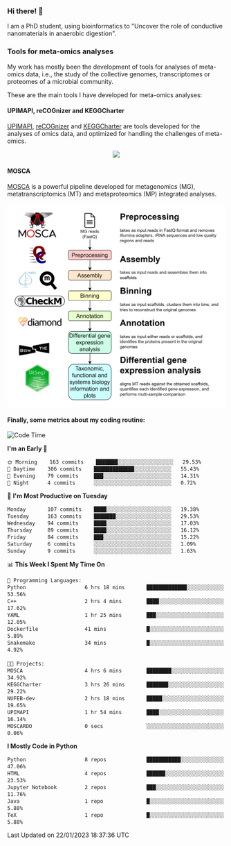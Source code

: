 ### Hi there! 👋

I am a PhD student, using bioinformatics to "Uncover the role of conductive nanomaterials in anaerobic digestion".

### Tools for meta-omics analyses

My work has mostly been the development of tools for analyses of meta-omics data, i.e., the study of the collective genomes, transcriptomes or proteomes of a microbial community.

These are the main tools I have developed for meta-omics analyses:

#### UPIMAPI, reCOGnizer and KEGGCharter

[UPIMAPI](https://github.com/iquasere/UPIMAPI), [reCOGnizer](https://github.com/iquasere/reCOGnizer) and [KEGGCharter](https://github.com/iquasere/KEGGCharter) are tools developed for the analyses of omics data, and optimized for handling the challenges of meta-omics.

<p align="center">
    <img src="assets/annotation_paper.png">
</p>

#### MOSCA

[MOSCA](https://github.com/iquasere/MOSCA) is a powerful pipeline developed for metagenomics (MG), metatranscriptomics (MT) and metaproteomics (MP) integrated analyses.

<p align="center">
    <img src="assets/mosca_workflow.png" align="center" width="700">
</p>


#### Finally, some metrics about my coding routine:

<!--START_SECTION:waka-->
![Code Time](http://img.shields.io/badge/Code%20Time-478%20hrs%209%20mins-blue)

**I'm an Early 🐤** 

```text
🌞 Morning    163 commits    ███████░░░░░░░░░░░░░░░░░░   29.53% 
🌆 Daytime    306 commits    █████████████░░░░░░░░░░░░   55.43% 
🌃 Evening    79 commits     ███░░░░░░░░░░░░░░░░░░░░░░   14.31% 
🌙 Night      4 commits      ░░░░░░░░░░░░░░░░░░░░░░░░░   0.72%

```
📅 **I'm Most Productive on Tuesday** 

```text
Monday       107 commits    ████░░░░░░░░░░░░░░░░░░░░░   19.38% 
Tuesday      163 commits    ███████░░░░░░░░░░░░░░░░░░   29.53% 
Wednesday    94 commits     ████░░░░░░░░░░░░░░░░░░░░░   17.03% 
Thursday     89 commits     ████░░░░░░░░░░░░░░░░░░░░░   16.12% 
Friday       84 commits     ███░░░░░░░░░░░░░░░░░░░░░░   15.22% 
Saturday     6 commits      ░░░░░░░░░░░░░░░░░░░░░░░░░   1.09% 
Sunday       9 commits      ░░░░░░░░░░░░░░░░░░░░░░░░░   1.63%

```


📊 **This Week I Spent My Time On** 

```text
💬 Programming Languages: 
Python                   6 hrs 18 mins       █████████████░░░░░░░░░░░░   53.56% 
C++                      2 hrs 4 mins        ████░░░░░░░░░░░░░░░░░░░░░   17.62% 
YAML                     1 hr 25 mins        ███░░░░░░░░░░░░░░░░░░░░░░   12.05% 
Dockerfile               41 mins             █░░░░░░░░░░░░░░░░░░░░░░░░   5.89% 
Snakemake                34 mins             █░░░░░░░░░░░░░░░░░░░░░░░░   4.92%

🐱‍💻 Projects: 
MOSCA                    4 hrs 6 mins        ████████░░░░░░░░░░░░░░░░░   34.92% 
KEGGCharter              3 hrs 26 mins       ███████░░░░░░░░░░░░░░░░░░   29.22% 
NUFEB-dev                2 hrs 18 mins       █████░░░░░░░░░░░░░░░░░░░░   19.65% 
UPIMAPI                  1 hr 54 mins        ████░░░░░░░░░░░░░░░░░░░░░   16.14% 
MOSCARDO                 0 secs              ░░░░░░░░░░░░░░░░░░░░░░░░░   0.06%

```

**I Mostly Code in Python** 

```text
Python                   8 repos             ███████████░░░░░░░░░░░░░░   47.06% 
HTML                     4 repos             ██████░░░░░░░░░░░░░░░░░░░   23.53% 
Jupyter Notebook         2 repos             ███░░░░░░░░░░░░░░░░░░░░░░   11.76% 
Java                     1 repo              █░░░░░░░░░░░░░░░░░░░░░░░░   5.88% 
TeX                      1 repo              █░░░░░░░░░░░░░░░░░░░░░░░░   5.88%

```



 Last Updated on 22/01/2023 18:37:36 UTC
<!--END_SECTION:waka-->
